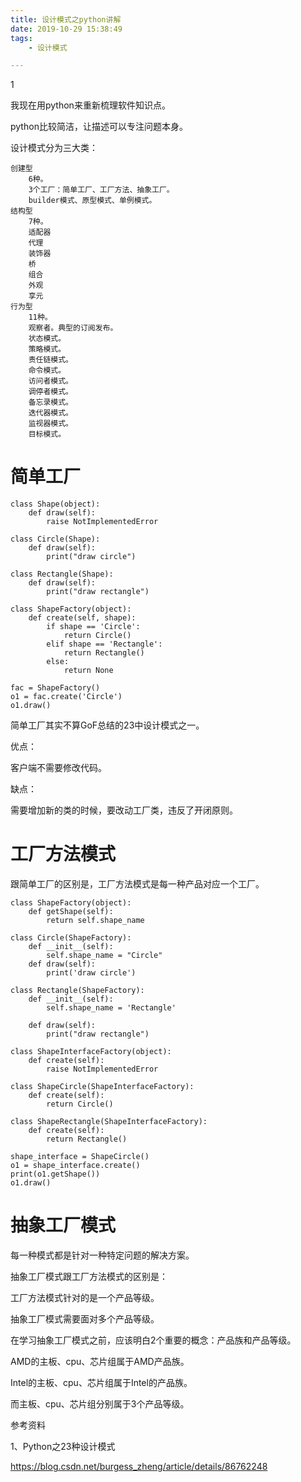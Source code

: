 ```yaml
---
title: 设计模式之python讲解
date: 2019-10-29 15:38:49
tags:
	- 设计模式

---
```


1

我现在用python来重新梳理软件知识点。

python比较简洁，让描述可以专注问题本身。

设计模式分为三大类：

```
创建型
	6种。
	3个工厂：简单工厂、工厂方法、抽象工厂。
	builder模式、原型模式、单例模式。
结构型
	7种。
	适配器
	代理
	装饰器
	桥
	组合
	外观
	享元
行为型
	11种。
	观察者。典型的订阅发布。
	状态模式。
	策略模式。
	责任链模式。
	命令模式。
	访问者模式。
	调停者模式。
	备忘录模式。
	迭代器模式。
	监视器模式。
	目标模式。
```



# 简单工厂

```
class Shape(object):
    def draw(self):
        raise NotImplementedError

class Circle(Shape):
    def draw(self):
        print("draw circle")

class Rectangle(Shape):
    def draw(self):
        print("draw rectangle")

class ShapeFactory(object):
    def create(self, shape):
        if shape == 'Circle':
            return Circle()
        elif shape == 'Rectangle':
            return Rectangle()
        else:
            return None

fac = ShapeFactory()
o1 = fac.create('Circle')
o1.draw()
```

简单工厂其实不算GoF总结的23中设计模式之一。

优点：

客户端不需要修改代码。

缺点：

需要增加新的类的时候，要改动工厂类，违反了开闭原则。

# 工厂方法模式

跟简单工厂的区别是，工厂方法模式是每一种产品对应一个工厂。

```
class ShapeFactory(object):
    def getShape(self):
        return self.shape_name

class Circle(ShapeFactory):
    def __init__(self):
        self.shape_name = "Circle"
    def draw(self):
        print('draw circle')

class Rectangle(ShapeFactory):
    def __init__(self):
        self.shape_name = 'Rectangle'

    def draw(self):
        print("draw rectangle")

class ShapeInterfaceFactory(object):
    def create(self):
        raise NotImplementedError

class ShapeCircle(ShapeInterfaceFactory):
    def create(self):
        return Circle()

class ShapeRectangle(ShapeInterfaceFactory):
    def create(self):
        return Rectangle()

shape_interface = ShapeCircle()
o1 = shape_interface.create()
print(o1.getShape())
o1.draw()
```

# 抽象工厂模式

每一种模式都是针对一种特定问题的解决方案。

抽象工厂模式跟工厂方法模式的区别是：

工厂方法模式针对的是一个产品等级。

抽象工厂模式需要面对多个产品等级。

在学习抽象工厂模式之前，应该明白2个重要的概念：产品族和产品等级。

AMD的主板、cpu、芯片组属于AMD产品族。

Intel的主板、cpu、芯片组属于Intel的产品族。

而主板、cpu、芯片组分别属于3个产品等级。





参考资料

1、Python之23种设计模式

https://blog.csdn.net/burgess_zheng/article/details/86762248